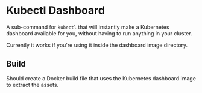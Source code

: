 # Kubectl Dashboard

A sub-command for `kubectl` that will instantly make a Kubernetes dashboard available for you, without having to run anything in your cluster.

Currently it works if you're using it inside the dashboard image directory.

## Build

Should create a Docker build file that uses the Kubernetes dashboard image to extract the assets.
